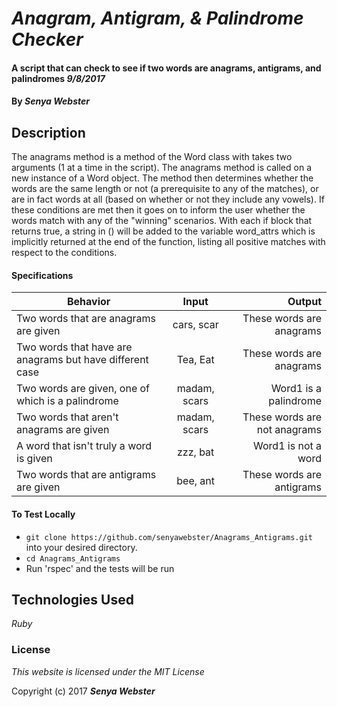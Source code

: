 # _Anagram, Antigram, & Palindrome Checker_

#### A script that can check to see if two words are anagrams, antigrams, and palindromes _9/8/2017_

#### By _**Senya Webster**_

## Description
The anagrams method is a method of the Word class with takes two arguments (1 at a time in the script). The anagrams method is called on a new instance of a Word object. The method then determines whether the words are the same length or not (a prerequisite to any of the matches), or are in fact words at all (based on whether or not they include any vowels). If these conditions are met then it goes on to inform the user whether the words match with any of the "winning" scenarios. With each if block that returns true, a string in () will be added to the variable word_attrs which is implicitly returned at the end of the function, listing all positive matches with respect to the conditions.

#### Specifications
| Behavior                                                        | Input                     | Output                         |
| --------------------------------------------------------------- |:-------------------------:| ------------------------------:|
| Two words that are anagrams are given                           | cars, scar                | These words are anagrams       |
| Two words that have are anagrams but have different case        | Tea, Eat                  | These words are anagrams       |
| Two words are given, one of which is a palindrome               | madam, scars              | Word1 is a palindrome          |
| Two words that aren't anagrams are given                        | madam, scars              | These words are not anagrams   |
| A word that isn't truly a word is given                         | zzz, bat                  | Word1 is not a word            |
| Two words that are antigrams are given                          | bee, ant                  | These words are antigrams      |


#### To Test Locally
* `git clone https://github.com/senyawebster/Anagrams_Antigrams.git` into your desired directory.
* `cd Anagrams_Antigrams`
* Run 'rspec' and the tests will be run

## Technologies Used

_Ruby_

### License

*This website is licensed under the MIT License*

Copyright (c) 2017 **_Senya Webster_**
